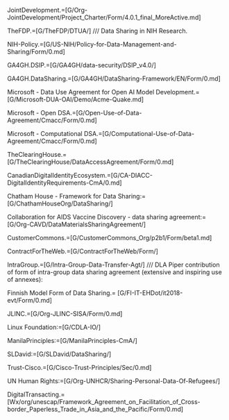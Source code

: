 
JointDevelopment.=[G/Org-JointDevelopment/Project_Charter/Form/4.0.1_final_MoreActive.md]

TheFDP.=[G/TheFDP/DTUA/] /// Data Sharing in NIH Research.

NIH-Policy.=[G/US-NIH/Policy-for-Data-Management-and-Sharing/Form/0.md]

GA4GH.DSIP.=[G/GA4GH/data-security/DSIP_v4.0/]

GA4GH.DataSharing.=[G/GA4GH/DataSharing-Framework/EN/Form/0.md]

Microsoft - Data Use Agreement for Open AI Model Development.=[G/Microsoft-DUA-OAI/Demo/Acme-Quake.md]

Microsoft - Open DSA.=[G/Open-Use-of-Data-Agreement/Cmacc/Form/0.md]

Microsoft - Computational DSA.=[G/Computational-Use-of-Data-Agreement/Cmacc/Form/0.md]

TheClearingHouse.=[G/TheClearingHouse/DataAccessAgreement/Form/0.md]

CanadianDigitalIdentityEcosystem.=[G/CA-DIACC-DigitalIdentityRequirements-CmA/0.md]

Chatham House - Framework for Data Sharing:=[G/ChathamHouseOrg/DataSharing/]

Collaboration for AIDS Vaccine Discovery - data sharing agreement:=[G/Org-CAVD/DataMaterialsSharingAgreement/]

CustomerCommons.=[G/CustomerCommons_Org/p2b1/Form/beta1.md]

ContractForTheWeb.=[G/ContractForTheWeb/Form/]

IntraGroup.=[G/Intra-Group-Data-Transfer-Agt/] /// DLA Piper contribution of form of intra-group data sharing agreement (extensive and inspiring use of annexes): 

Finnish Model Form of Data Sharing.= [G/FI-IT-EHDot/it2018-evt/Form/0.md]

JLINC.=[G/Org-JLINC-SISA/Form/0.md]  

Linux Foundation:=[G/CDLA-IO/]

ManilaPrinciples:=[G/ManilaPrinciples-CmA/]

SLDavid:=[G/SLDavid/DataSharing/]

Trust-Cisco.=[G/Cisco-Trust-Principles/Sec/0.md]

UN Human Rights:=[G/Org-UNHCR/Sharing-Personal-Data-Of-Refugees/]

DigitalTransacting.=[Wx/org/unescap/Framework_Agreement_on_Facilitation_of_Cross-border_Paperless_Trade_in_Asia_and_the_Pacific/Form/0.md]
